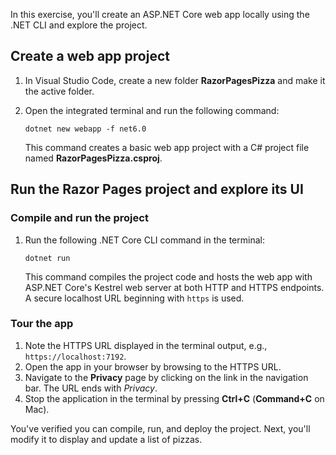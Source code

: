 In this exercise, you'll create an ASP.NET Core web app locally using the .NET CLI and explore the project.

## Create a web app project

1. In Visual Studio Code, create a new folder **RazorPagesPizza** and make it the active folder.
2. Open the integrated terminal and run the following command:

    ```dotnetcli
    dotnet new webapp -f net6.0
    ```

    This command creates a basic web app project with a C# project file named **RazorPagesPizza.csproj**.

## Run the Razor Pages project and explore its UI

### Compile and run the project

1. Run the following .NET Core CLI command in the terminal:

    ```dotnetcli
    dotnet run
    ```

    This command compiles the project code and hosts the web app with ASP.NET Core's Kestrel web server at both HTTP and HTTPS endpoints. A secure localhost URL beginning with `https` is used.

### Tour the app

1. Note the HTTPS URL displayed in the terminal output, e.g., `https://localhost:7192`.
2. Open the app in your browser by browsing to the HTTPS URL.
3. Navigate to the **Privacy** page by clicking on the link in the navigation bar. The URL ends with *Privacy*.
4. Stop the application in the terminal by pressing **Ctrl+C** (**Command+C** on Mac).

You've verified you can compile, run, and deploy the project. Next, you'll modify it to display and update a list of pizzas.

